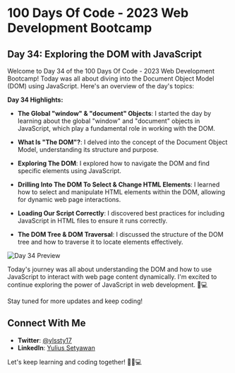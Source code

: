 # 100 Days Of Code - 2023 Web Development Bootcamp

## Day 34: Exploring the DOM with JavaScript

Welcome to Day 34 of the 100 Days Of Code - 2023 Web Development Bootcamp! Today was all about diving into the Document Object Model (DOM) using JavaScript. Here's an overview of the day's topics:

**Day 34 Highlights:**

- **The Global "window" & "document" Objects**: I started the day by learning about the global "window" and "document" objects in JavaScript, which play a fundamental role in working with the DOM.

- **What Is "The DOM"?**: I delved into the concept of the Document Object Model, understanding its structure and purpose.

- **Exploring The DOM**: I explored how to navigate the DOM and find specific elements using JavaScript.

- **Drilling Into The DOM To Select & Change HTML Elements**: I learned how to select and manipulate HTML elements within the DOM, allowing for dynamic web page interactions.

- **Loading Our Script Correctly**: I discovered best practices for including JavaScript in HTML files to ensure it runs correctly.

- **The DOM Tree & DOM Traversal**: I discussed the structure of the DOM tree and how to traverse it to locate elements effectively.

![Day 34 Preview](path-to-your-image.png)

Today's journey was all about understanding the DOM and how to use JavaScript to interact with web page content dynamically. I'm excited to continue exploring the power of JavaScript in web development. 🚀💻

Stay tuned for more updates and keep coding!

## Connect With Me

- **Twitter**: [@ylssty17](https://twitter.com/ylssty17)
- **LinkedIn**: [Yulius Setyawan](https://linkedin.com/in/yulius17)

Let's keep learning and coding together! 🌟💡💻

